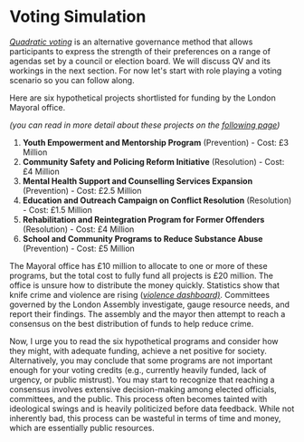 # Voting Simulation

[_Quadratic voting_](../what-is-quadratic-voting/) is an alternative governance method that allows participants to express the strength of their preferences on a range of agendas set by a council or election board. We will discuss QV and its workings in the next section. For now let's start with role playing a voting scenario so you can follow along.

Here are six hypothetical projects shortlisted for funding by the London Mayoral office.

_(you can read in more detail about these projects on the_ [_following page_](projects-for-consideration.md)_)_

1. **Youth Empowerment and Mentorship Program**                                                                    (Prevention) - Cost: £3 Million
2. **Community Safety and Policing Reform Initiative**                                                         (Resolution) - Cost: £4 Million
3. **Mental Health Support and Counselling Services Expansion** (Prevention) - Cost: £2.5 Million
4. **Education and Outreach Campaign on Conflict Resolution** (Resolution) - Cost: £1.5 Million
5. **Rehabilitation and Reintegration Program for Former Offenders** (Resolution) - Cost: £4 Million
6. **School and Community Programs to Reduce Substance Abuse** (Prevention) - Cost: £5 Million

The Mayoral office has £10 million to allocate to one or more of these programs, but the total cost to fully fund all projects is £20 million. The office is unsure how to distribute the money quickly. Statistics show that knife crime and violence are rising ([_violence dashboard)_](https://data.london.gov.uk/mopac-pcp-dashboard/violence-is-prevented-and-reduced-dashboard/). Committees governed by the London Assembly investigate, gauge resource needs, and report their findings. The assembly and the mayor then attempt to reach a consensus on the best distribution of funds to help reduce crime.

Now, I urge you to read the six hypothetical programs and consider how they might, with adequate funding, achieve a net positive for society. Alternatively, you may conclude that some programs are not important enough for your voting credits (e.g., currently heavily funded, lack of urgency, or public mistrust). You may start to recognize that reaching a consensus involves extensive decision-making among elected officials, committees, and the public. This process often becomes tainted with ideological swings and is heavily politicized before data feedback. While not inherently bad, this process can be wasteful in terms of time and money, which are essentially public resources.

